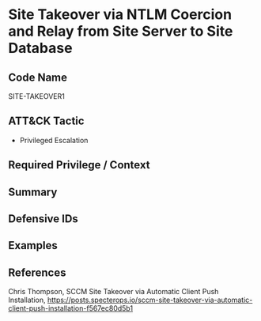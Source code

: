 # Site Takeover via NTLM Coercion and Relay from Site Server to Site Database

## Code Name
SITE-TAKEOVER1

## ATT&CK Tactic
- Privileged Escalation

## Required Privilege / Context

## Summary

## Defensive IDs

## Examples

## References
Chris Thompson, SCCM Site Takeover via Automatic Client Push Installation, https://posts.specterops.io/sccm-site-takeover-via-automatic-client-push-installation-f567ec80d5b1
